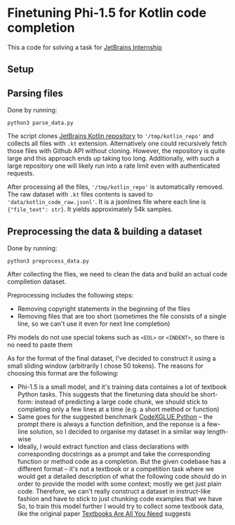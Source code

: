 # Finetuning Phi-1.5 for Kotlin code completion

This a code for solving a task for [JetBrains Internship ](https://internship.jetbrains.com/)

## Setup

## Parsing files

Done by running:

```
python3 parse_data.py
```

The script clones [JetBrains Kotlin repository](https://github.com/JetBrains/kotlin) to `'/tmp/kotlin_repo'` and collects all files with `.kt` extension. Alternatively one could recursively fetch those files with Github API without cloning. However, the repository is quite large and this approach ends up taking too long. Additionally, with such a large repository one will likely run into a rate limit even with authenticated requests.

After processing all the files, `'/tmp/kotlin_repo'` is automatically removed. The raw dataset with `.kt` files contents is saved to `'data/kotlin_code_raw.jsonl'`. It is a jsonlines file where each line is `{"file_text": str}`. It yields approximately 54k samples.

## Preprocessing the data & building a dataset

Done by running: 

```
python3 preprocess_data.py
```

After collecting the flies, we need to clean the data and build an actual code complletion dataset.

Preprocessing includes the following steps: 

* Removing copyright statements in the beginning of the files
* Removing files that are too short (sometimes the file consists of a single line, so we can't use it even for next line completion)

Phi models do not use special tokens such as `<EOL>` or `<INDENT>`, so there is no need to paste them

As for the format of the final dataset, I've decided to construct it using a small sliding window (arbitrarily I chose 50 tokens). The reasons for choosing this format are the following: 

- Phi-1.5 is a small model, and it's training data containes a lot of textbook Python tasks. This suggests that the finetuning data should be short-form: instead of predicting a large code chunk, we should stick to completing only a few lines at a time (e.g. a short method or function)
- Same goes for the suggested benchmark [CodeXGLUE Python](https://huggingface.co/datasets/microsoft/codexglue_method_generation) – the prompt there is always a function definition, and the reponse is a few-line solution, so I decided to organise my dataset in a similar way length-wise
- Ideally, I would extract function and class declarations with corresponding docstrings as a prompt and take the corresponding function or method code as a completion. But the given codebase has a different format – it's not a textbook or a competition task where we would get a detailed description of what the following code should do in order to provide the model with some context; mostly we get just plain code. Therefore, we can't really construct a dataset in instruct-like fashion and have to stick to just chunking code examples that we have
  So, to train this model further I would try to collect some textbook data, like the original paper [Textbooks Are All You Need](https://www.microsoft.com/en-us/research/publication/textbooks-are-all-you-need-ii-phi-1-5-technical-report/) suggests
